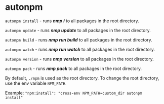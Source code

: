# autonpm

`autonpm install` - runs ***nmp i*** to all packages in the root directory.

`autonpm update` - runs ***nmp update*** to all packages in the root directory.

`autonpm build` - runs ***nmp run build*** to all packages in the root directory.

`autonpm watch` - runs ***nmp run watch*** to all packages in the root directory.

`autonpm version` - runs ***nmp version*** to all packages in the root directory.

`autonpm pack` - runs ***nmp pack*** to all packages in the root directory.

By default, `./npm` is used as the root directory. To change the root directory, use the env variable `NPM_PATH`.

Example: `"npm:install": "cross-env NPM_PATH=custom_dir autonpm install"`